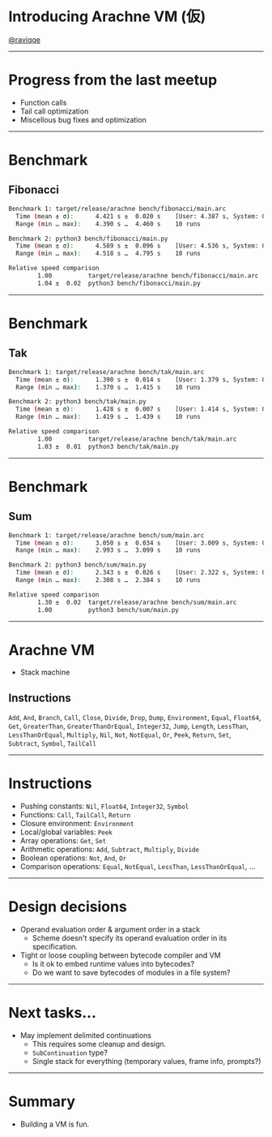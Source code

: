 # Introducing Arachne VM (仮)

[@raviqqe](https://github.com/raviqqe)

---

# Progress from the last meetup

- Function calls
- Tail call optimization
- Miscellous bug fixes and optimization

---

# Benchmark

## Fibonacci

```sh
Benchmark 1: target/release/arachne bench/fibonacci/main.arc
  Time (mean ± σ):      4.421 s ±  0.020 s    [User: 4.387 s, System: 0.032 s]
  Range (min … max):    4.390 s …  4.460 s    10 runs

Benchmark 2: python3 bench/fibonacci/main.py
  Time (mean ± σ):      4.589 s ±  0.096 s    [User: 4.536 s, System: 0.040 s]
  Range (min … max):    4.518 s …  4.795 s    10 runs

Relative speed comparison
        1.00          target/release/arachne bench/fibonacci/main.arc
        1.04 ±  0.02  python3 bench/fibonacci/main.py
```

---

# Benchmark

## Tak

```sh
Benchmark 1: target/release/arachne bench/tak/main.arc
  Time (mean ± σ):      1.390 s ±  0.014 s    [User: 1.379 s, System: 0.010 s]
  Range (min … max):    1.370 s …  1.415 s    10 runs

Benchmark 2: python3 bench/tak/main.py
  Time (mean ± σ):      1.428 s ±  0.007 s    [User: 1.414 s, System: 0.011 s]
  Range (min … max):    1.419 s …  1.439 s    10 runs

Relative speed comparison
        1.00          target/release/arachne bench/tak/main.arc
        1.03 ±  0.01  python3 bench/tak/main.py
```

---

# Benchmark

## Sum

```sh
Benchmark 1: target/release/arachne bench/sum/main.arc
  Time (mean ± σ):      3.050 s ±  0.034 s    [User: 3.009 s, System: 0.024 s]
  Range (min … max):    2.993 s …  3.099 s    10 runs

Benchmark 2: python3 bench/sum/main.py
  Time (mean ± σ):      2.343 s ±  0.026 s    [User: 2.322 s, System: 0.017 s]
  Range (min … max):    2.308 s …  2.384 s    10 runs

Relative speed comparison
        1.30 ±  0.02  target/release/arachne bench/sum/main.arc
        1.00          python3 bench/sum/main.py

```

---

# Arachne VM

- Stack machine

## Instructions

`Add`, `And`, `Branch`, `Call`, `Close`, `Divide`, `Drop`, `Dump`, `Environment`, `Equal`, `Float64`, `Get`, `GreaterThan`, `GreaterThanOrEqual`, `Integer32`, `Jump`, `Length`, `LessThan`, `LessThanOrEqual`, `Multiply`, `Nil`, `Not`, `NotEqual`, `Or`, `Peek`, `Return`, `Set`, `Subtract`, `Symbol`, `TailCall`

---

# Instructions

- Pushing constants: `Nil`, `Float64`, `Integer32`, `Symbol`
- Functions: `Call`, `TailCall`, `Return`
- Closure environment: `Environment`
- Local/global variables: `Peek`
- Array operations: `Get`, `Set`
- Arithmetic operations: `Add`, `Subtract`, `Multiply`, `Divide`
- Boolean operations: `Not`, `And`, `Or`
- Comparison operations: `Equal`, `NotEqual`, `LessThan`, `LessThanOrEqual`, ...

---

# Design decisions

- Operand evaluation order & argument order in a stack
  - Scheme doesn't specify its operand evaluation order in its specification.
- Tight or loose coupling between bytecode compiler and VM
  - Is it ok to embed runtime values into bytecodes?
  - Do we want to save bytecodes of modules in a file system?

---

# Next tasks...

- May implement delimited continuations
  - This requires some cleanup and design.
  - `SubContinuation` type?
  - Single stack for everything (temporary values, frame info, prompts?)

---

# Summary

- Building a VM is fun.
